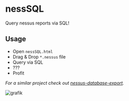 # nessSQL

Query nessus reports via SQL!

## Usage

- Open ```nessSQL.html```
- Drag & Drop ```*.nessus``` file
- Query via SQL
- ???
- Profit

*For a similar project check out [nessus-database-export](https://github.com/eddiez9/nessus-database-export).*

![grafik](https://user-images.githubusercontent.com/84237895/124761620-44c43400-df32-11eb-9640-a9d1a5ca6ea2.png)
